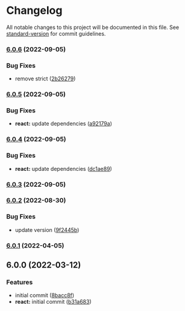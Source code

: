 # Changelog

All notable changes to this project will be documented in this file. See [standard-version](https://github.com/conventional-changelog/standard-version) for commit guidelines.

### [6.0.6](https://github.com/joshuaavalon/eslint-config/compare/@joshuaavalon/eslint-config-react@6.0.5...@joshuaavalon/eslint-config-react@6.0.6) (2022-09-05)


### Bug Fixes

* remove strict ([2b26279](https://github.com/joshuaavalon/eslint-config/commit/2b2627941e0361bd3f42b434e5f17c240ed039b1))

### [6.0.5](https://github.com/joshuaavalon/eslint-config/compare/@joshuaavalon/eslint-config-react@6.0.4...@joshuaavalon/eslint-config-react@6.0.5) (2022-09-05)


### Bug Fixes

* **react:** update dependencies ([a92179a](https://github.com/joshuaavalon/eslint-config/commit/a92179a62954664237f4939c431b8172ddaaaf33))

### [6.0.4](https://github.com/joshuaavalon/eslint-config/compare/@joshuaavalon/eslint-config-react@6.0.3...@joshuaavalon/eslint-config-react@6.0.4) (2022-09-05)


### Bug Fixes

* **react:** update dependencies ([dc1ae89](https://github.com/joshuaavalon/eslint-config/commit/dc1ae89bdfd578b335fffb87832d578b8ccadd3d))

### [6.0.3](https://github.com/joshuaavalon/eslint-config/compare/@joshuaavalon/eslint-config-react@6.0.2...@joshuaavalon/eslint-config-react@6.0.3) (2022-09-05)

### [6.0.2](https://github.com/joshuaavalon/eslint-config/compare/@joshuaavalon/eslint-config-react@6.0.1...@joshuaavalon/eslint-config-react@6.0.2) (2022-08-30)


### Bug Fixes

* update version ([9f2445b](https://github.com/joshuaavalon/eslint-config/commit/9f2445b0644399eeadf3dc145f8ec34db0a9545a))

### [6.0.1](https://github.com/joshuaavalon/eslint-config/compare/@joshuaavalon/eslint-config-react@6.0.0...@joshuaavalon/eslint-config-react@6.0.1) (2022-04-05)

## 6.0.0 (2022-03-12)


### Features

* initial commit ([8bacc8f](https://github.com/joshuaavalon/eslint-config/commit/8bacc8fe613ca20e971e717059836a7b7464557b))
* **react:** initial commit ([b31a683](https://github.com/joshuaavalon/eslint-config/commit/b31a683b679a241869343a99687379a592ffd740))
